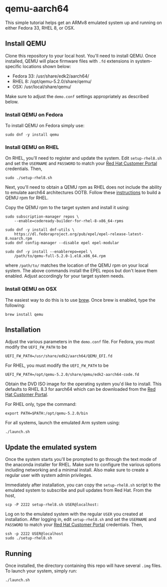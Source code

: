 # qemu-aarch64
This simple tutorial helps get an ARMv8 emulated system up and
running on either Fedora 33, RHEL 8, or OSX.

## Install QEMU
Clone this repository to your local host. You'll need to install
QEMU. Once installed, QEMU will place firmware files with `.fd`
extensions in system-specific locations shown below:

* Fedora 33: /usr/share/edk2/aarch64/
* RHEL 8: /opt/qemu-5.2.0/share/qemu/
* OSX: /usr/local/share/qemu/

Make sure to adjust the `demo.conf` settings appropriately as
described below.

### Install QEMU on Fedora
To install QEMU on Fedora simply use:

    sudo dnf -y install qemu

### Install QEMU on RHEL
On RHEL, you'll need to register and update the system. Edit
`setup-rhel8.sh` and set the `USERNAME` and `PASSWORD` to match
your [Red Hat Customer Portal](https://access.redhat.com) credentials.
Then,

    sudo ./setup-rhel8.sh

Next, you'll need to obtain a QEMU rpm as RHEL does not include the
ability to emulate aarch64 architectures OOTB. Follow these
[instructions](https://github.com/ajacocks/qemu) to build a QEMU
rpm for RHEL.

Copy the QEMU rpm to the target system and install it using:

    sudo subscription-manager repos \
        --enable=codeready-builder-for-rhel-8-x86_64-rpms

    sudo dnf -y install dnf-utils \
        https://dl.fedoraproject.org/pub/epel/epel-release-latest-8.noarch.rpm
    sudo dnf config-manager --disable epel epel-modular
    
    sudo dnf -y install --enablerepo=epel \
        /path/to/qemu-full-5.2.0-1.el8.x86_64.rpm

where `/path/to/` matches the location of the QEMU rpm on your local
system. The above commands install the EPEL repos but don't leave
them enabled. Adjust accordingly for your target system needs.

### Install QEMU on OSX
The easiest way to do this is to use [brew](https://brew.sh). Once
brew is enabled, type the following:

    brew install qemu

## Installation
Adjust the various parameters in the `demo.conf` file. For Fedora,
you must modify the `UEFI_FW_PATH` to be

    UEFI_FW_PATH=/usr/share/edk2/aarch64/QEMU_EFI.fd

For RHEL, you must modify the `UEFI_FW_PATH` to be

    UEFI_FW_PATH=/opt/qemu-5.2.0/share/qemu/edk2-aarch64-code.fd

Obtain the DVD ISO image for the operating system you'd like to
install. This defaults to RHEL 8.3 for aarch64 which can be downloaded
from the [Red Hat Customer Portal](https://access.redhat.com/downloads/content/419/ver=/rhel---8/8.3/aarch64/product-software).

For RHEL only, type the command:

    export PATH=$PATH:/opt/qemu-5.2.0/bin

For all systems, launch the emulated Arm system using:

    ./launch.sh

## Update the emulated system
Once the system starts you'll be prompted to go through the text
mode of the anaconda installer for RHEL. Make sure to configure the
various options including networking and a minimal install. Also
make sure to create a regular user with system admin privileges.

Immediately after installation, you can copy the `setup-rhel8.sh`
script to the emulated system to subscribe and pull updates from
Red Hat. From the host,

    scp -P 2222 setup-rhel8.sh USER@localhost:

Log on to the emulated system with the regular `USER` you created
at installation. After logging in, edit `setup-rhel8.sh` and set
the `USERNAME` and `PASSWORD` to match your
[Red Hat Customer Portal](https://access.redhat.com) credentials.
Then,

    ssh -p 2222 USER@localhost
    sudo ./setup-rhel8.sh

## Running
Once installed, the directory containing this repo will have several
`.img` files. To launch your system, simply run:

    ./launch.sh

